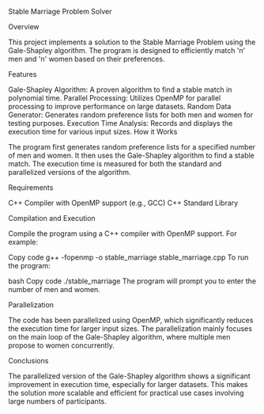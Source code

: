 Stable Marriage Problem Solver

Overview

This project implements a solution to the Stable Marriage Problem using the Gale-Shapley algorithm. The program is designed to efficiently match 'n' men and 'n' women based on their preferences.

Features

Gale-Shapley Algorithm: A proven algorithm to find a stable match in polynomial time.
Parallel Processing: Utilizes OpenMP for parallel processing to improve performance on large datasets.
Random Data Generator: Generates random preference lists for both men and women for testing purposes.
Execution Time Analysis: Records and displays the execution time for various input sizes.
How it Works

The program first generates random preference lists for a specified number of men and women. It then uses the Gale-Shapley algorithm to find a stable match. The execution time is measured for both the standard and parallelized versions of the algorithm.

Requirements

C++ Compiler with OpenMP support (e.g., GCC)
C++ Standard Library

Compilation and Execution

Compile the program using a C++ compiler with OpenMP support. For example:

Copy code
g++ -fopenmp -o stable_marriage stable_marriage.cpp
To run the program:

bash
Copy code
./stable_marriage
The program will prompt you to enter the number of men and women.

Parallelization

The code has been parallelized using OpenMP, which significantly reduces the execution time for larger input sizes. The parallelization mainly focuses on the main loop of the Gale-Shapley algorithm, where multiple men propose to women concurrently.

Conclusions

The parallelized version of the Gale-Shapley algorithm shows a significant improvement in execution time, especially for larger datasets. This makes the solution more scalable and efficient for practical use cases involving large numbers of participants.
